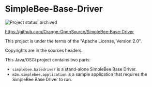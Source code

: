 # SimpleBee-Base-Driver

![Project status: archived](https://img.shields.io/badge/status-archived-important)

https://github.com/Orange-OpenSource/SimpleBee-Base-Driver

This project is under the terms of the "Apache License, Version 2.0".

Copyrights are in the sources headers.

This Java/OSGi project contains two parts:

- `simplebee.basedriver` is a stand-alone SimpleBee Base Driver.
- `m2m.simplebee.application` is a sample application that requires the SimpleBee Base Driver to run.
